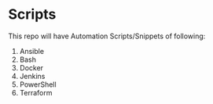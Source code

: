 # Scripts

This repo will have Automation Scripts/Snippets of following:

1. Ansible
2. Bash
3. Docker
4. Jenkins
5. PowerShell
6. Terraform
